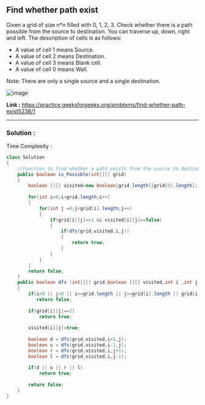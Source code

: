 ## Find whether path exist
Given a grid of size n*n filled with 0, 1, 2, 3. Check whether there is a path possible from the source to destination. You can traverse up, down, right and left.
The description of cells is as follows:

- A value of cell 1 means Source.
- A value of cell 2 means Destination.
- A value of cell 3 means Blank cell.
- A value of cell 0 means Wall.

Note: There are only a single source and a single destination.

![image](https://user-images.githubusercontent.com/23376002/165238053-7181843b-d0e5-4418-9cfb-0f96de920d7b.png)


**Link :** https://practice.geeksforgeeks.org/problems/find-whether-path-exist5238/1


-------------------------------------------------------------------------------------------------------------------------------------------------------


### Solution :

Time Complexity :



```java
class Solution
{
    //Function to find whether a path exists from the source to destination.
    public boolean is_Possible(int[][] grid)
    {
        boolean [][] visited=new boolean[grid.length][grid[0].length];
        
        for(int i=0;i<grid.length;i++)
        {
            for(int j =0;j<grid[i].length;j++)
            {
                if(grid[i][j]==1 && visited[i][j]==false)
                {
                    if(dfs(grid,visited,i,j))
                    {
                        return true;
                    }
                }
            }
        }
        return false;
    }
    public boolean dfs (int[][] grid,boolean [][] visited,int i ,int j)
    {
        if(i<0 || j<0 || i>=grid.length || j>=grid[i].length || grid[i][j]==0 || visited[i][j]==true)
           return false; 
        
        if(grid[i][j]==2)
            return true;
        
        visited[i][j]=true;
        
        boolean d = dfs(grid,visited,i+1,j);
        boolean u = dfs(grid,visited,i-1,j);
        boolean r = dfs(grid,visited,i,j+1);
        boolean l = dfs(grid,visited,i,j-1);
        
        if(d || u || r || l)
            return true;
        
        return false;
    }
}
```


